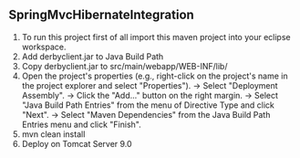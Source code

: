 ## SpringMvcHibernateIntegration

1. To run this project first of all import this maven project into your eclipse workspace.
2. Add derbyclient.jar to Java Build Path
3. Copy derbyclient.jar to src/main/webapp/WEB-INF/lib/
4. Open the project's properties (e.g., right-click on the project's name in the project explorer and select "Properties"). -> Select "Deployment Assembly". -> Click the "Add..." button on the right margin. -> Select "Java Build Path Entries" from the menu of Directive Type and click "Next". -> Select "Maven Dependencies" from the Java Build Path Entries menu and click "Finish".
5. mvn clean install
6. Deploy on Tomcat Server 9.0
